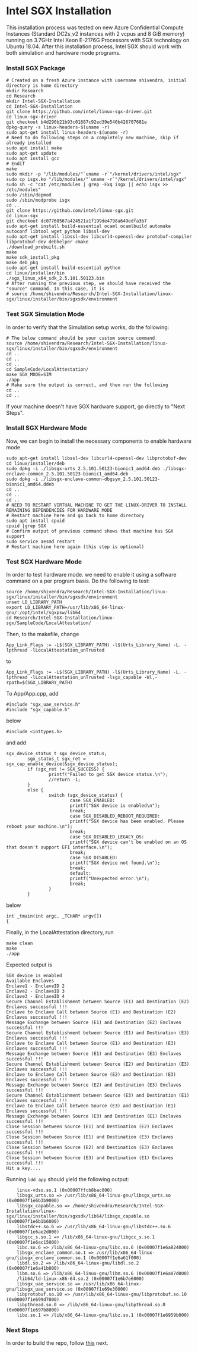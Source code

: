 # Intel SGX Installation
This installation process was tested on new Azure Confidential Compute Instances (Standard DC2s\_v2 instances with 2 vcpus and 8 GiB memory) running on 3.7GHz Intel Xeon E-2176G Processors with SGX technology on Ubuntu 18.04.
After this installation process, Intel SGX should work with both simulation and hardware mode programs.

### Install SGX Package
```shell
# Created on a fresh Azure instance with username shivendra, initial directory is home directory
mkdir Research
cd Research
mkdir Intel-SGX-Installation
cd Intel-SGX-Installation
git clone https://github.com/intel/linux-sgx-driver.git
cd linux-sgx-driver
git checkout b4d290b21b93c01687c92ed39e540b426707681e
dpkg-query -s linux-headers-$(uname -r)
sudo apt-get install linux-headers-$(uname -r)
# Need to do following steps on a completely new machine, skip if already installed
sudo apt install make      
sudo apt-get update
sudo apt install gcc
# Endif
make
sudo mkdir -p "/lib/modules/"`uname -r`"/kernel/drivers/intel/sgx"
sudo cp isgx.ko "/lib/modules/"`uname -r`"/kernel/drivers/intel/sgx"  
sudo sh -c "cat /etc/modules | grep -Fxq isgx || echo isgx >> /etc/modules"  
sudo /sbin/depmod
sudo /sbin/modprobe isgx
cd ..
git clone https://github.com/intel/linux-sgx.git
cd linux-sgx
git checkout dc07760567a424521a1f199de4798a649edfa3b7
sudo apt-get install build-essential ocaml ocamlbuild automake autoconf libtool wget python libssl-dev
sudo apt-get install libssl-dev libcurl4-openssl-dev protobuf-compiler libprotobuf-dev debhelper cmake
./download_prebuilt.sh
make
make sdk_install_pkg
make deb_pkg
sudo apt-get install build-essential python
cd linux/installer/bin
./sgx_linux_x64_sdk_2.5.101.50123.bin
# After running the previous step, we should have received the "source" command. In this case, it is 
# source /home/shivendra/Research/Intel-SGX-Installation/linux-sgx/linux/installer/bin/sgxsdk/environment
```

### Test SGX Simulation Mode
In order to verify that the Simulation setup works, do the following:
```shell
# The below command should be your custom source command
source /home/shivendra/Research/Intel-SGX-Installation/linux-sgx/linux/installer/bin/sgxsdk/environment
cd ..
cd ..
cd ..
cd SampleCode/LocalAttestation/
make SGX_MODE=SIM
./app
# Make sure the output is correct, and then run the following
cd ..
cd ..
```
If your machine doesn't have SGX hardware support, go directly to "Next Steps".
### Install SGX Hardware Mode
Now, we can begin to install the necessary components to enable hardware mode
```shell
sudo apt-get install libssl-dev libcurl4-openssl-dev libprotobuf-dev
cd linux/installer/deb
sudo dpkg -i ./libsgx-urts_2.5.101.50123-bionic1_amd64.deb ./libsgx-enclave-common_2.5.101.50123-bionic1_amd64.deb
sudo dpkg -i ./libsgx-enclave-common-dbgsym_2.5.101.50123-bionic1_amd64.ddeb
cd ..
cd ..
cd ..
# NEED TO RESTART VIRTUAL MACHINE TO GET THE LINUX-DRIVER TO INSTALL REMAINING DEPENDENCIES FOR HARDWARE MODE
# Restart machine here and go back to home directory
sudo apt install cpuid
cpuid |grep SGX
# Confirm output of previous command shows that machine has SGX support
sudo service aesmd restart
# Restart machine here again (this step is optional)
```
### Test SGX Hardware Mode
In order to test hardware mode. we need to enable it using a software command on a per program basis. Do the following to test:
```shell
source /home/shivendra/Research/Intel-SGX-Installation/linux-sgx/linux/installer/bin/sgxsdk/environment
unset LD_LIBRARY_PATH
export LD_LIBRARY_PATH=/usr/lib/x86_64-linux-gnu/:/opt/intel/sgxpsw/lib64
cd Research/Intel-SGX-Installation/linux-sgx/SampleCode/LocalAttestation/
```

Then, to the makefile, change 
```shell
App_Link_Flags := -L$(SGX_LIBRARY_PATH) -l$(Urts_Library_Name) -L. -lpthread -lLocalAttestation_unTrusted
```
to
```shell
App_Link_Flags := -L$(SGX_LIBRARY_PATH) -l$(Urts_Library_Name) -L. -lpthread -lLocalAttestation_unTrusted -lsgx_capable -Wl,-rpath=$(SGX_LIBRARY_PATH)
```
To App/App.cpp, add 

```shell
#include "sgx_uae_service.h"
#include "sgx_capable.h"
```

below 

```shell
#include <inttypes.h>
```

and add 
```shell
sgx_device_status_t sgx_device_status;
        sgx_status_t sgx_ret = sgx_cap_enable_device(&sgx_device_status);
        if (sgx_ret != SGX_SUCCESS) {
                printf("Failed to get SGX device status.\n");
                //return -1;
        }
        else {
                switch (sgx_device_status) {
                        case SGX_ENABLED:
                        printf("SGX device is enabled\n");
                        break;
                        case SGX_DISABLED_REBOOT_REQUIRED:
                        printf("SGX device has been enabled. Please reboot your machine.\n");
                        break;
                        case SGX_DISABLED_LEGACY_OS:
                        printf("SGX device can't be enabled on an OS that doesn't support EFI interface.\n");
                        break;
                        case SGX_DISABLED:
                        printf("SGX device not found.\n");
                        break;
                        default:
                        printf("Unexpected error.\n");
                        break;
                }
        }
```

below 

```shell
int _tmain(int argc, _TCHAR* argv[])
{
```

Finally, in the LocalAttestation directory, run 
```shell
make clean
make
./app
```

Expected output is 

```shell
SGX device is enabled
Available Enclaves
Enclave1 - EnclaveID 2
Enclave2 - EnclaveID 3
Enclave3 - EnclaveID 4
Secure Channel Establishment between Source (E1) and Destination (E2) Enclaves successful !!!
Enclave to Enclave Call between Source (E1) and Destination (E2) Enclaves successful !!!
Message Exchange between Source (E1) and Destination (E2) Enclaves successful !!!
Secure Channel Establishment between Source (E1) and Destination (E3) Enclaves successful !!!
Enclave to Enclave Call between Source (E1) and Destination (E3) Enclaves successful !!!
Message Exchange between Source (E1) and Destination (E3) Enclaves successful !!!
Secure Channel Establishment between Source (E2) and Destination (E3) Enclaves successful !!!
Enclave to Enclave Call between Source (E2) and Destination (E3) Enclaves successful !!!
Message Exchange between Source (E2) and Destination (E3) Enclaves successful !!!
Secure Channel Establishment between Source (E3) and Destination (E1) Enclaves successful !!!
Enclave to Enclave Call between Source (E3) and Destination (E1) Enclaves successful !!!
Message Exchange between Source (E3) and Destination (E1) Enclaves successful !!!
Close Session between Source (E1) and Destination (E2) Enclaves successful !!!
Close Session between Source (E1) and Destination (E3) Enclaves successful !!!
Close Session between Source (E2) and Destination (E3) Enclaves successful !!!
Close Session between Source (E3) and Destination (E1) Enclaves successful !!!
Hit a key....
```

Running `ldd app` should yield the following output:
```shell
    linux-vdso.so.1 (0x00007ffcb8bac000)
	libsgx_urts.so => /usr/lib/x86_64-linux-gnu/libsgx_urts.so (0x00007f1e6b3b9000)
	libsgx_capable.so => /home/shivendra/Research/Intel-SGX-Installation/linux-sgx/linux/installer/bin/sgxsdk/lib64/libsgx_capable.so (0x00007f1e6b1b6000)
	libstdc++.so.6 => /usr/lib/x86_64-linux-gnu/libstdc++.so.6 (0x00007f1e6ae2d000)
	libgcc_s.so.1 => /lib/x86_64-linux-gnu/libgcc_s.so.1 (0x00007f1e6ac15000)
	libc.so.6 => /lib/x86_64-linux-gnu/libc.so.6 (0x00007f1e6a824000)
	libsgx_enclave_common.so.1 => /usr/lib/x86_64-linux-gnu/libsgx_enclave_common.so.1 (0x00007f1e6a61f000)
	libdl.so.2 => /lib/x86_64-linux-gnu/libdl.so.2 (0x00007f1e6a41b000)
	libm.so.6 => /lib/x86_64-linux-gnu/libm.so.6 (0x00007f1e6a07d000)
	/lib64/ld-linux-x86-64.so.2 (0x00007f1e6b7e6000)
	libsgx_uae_service.so => /usr/lib/x86_64-linux-gnu/libsgx_uae_service.so (0x00007f1e69e30000)
	libprotobuf.so.10 => /usr/lib/x86_64-linux-gnu/libprotobuf.so.10 (0x00007f1e699d7000)
	libpthread.so.0 => /lib/x86_64-linux-gnu/libpthread.so.0 (0x00007f1e697b8000)
	libz.so.1 => /lib/x86_64-linux-gnu/libz.so.1 (0x00007f1e6959b000)
```

### Next Steps
In order to build the repo, follow [this](docs/RepoInstallation.md) next.
